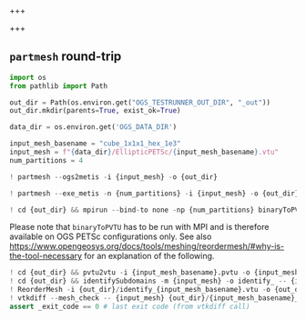 +++

+++

## `partmesh` round-trip

```python
import os
from pathlib import Path

out_dir = Path(os.environ.get("OGS_TESTRUNNER_OUT_DIR", "_out"))
out_dir.mkdir(parents=True, exist_ok=True)

data_dir = os.environ.get('OGS_DATA_DIR')

input_mesh_basename = "cube_1x1x1_hex_1e3"
input_mesh = f"{data_dir}/EllipticPETSc/{input_mesh_basename}.vtu"
num_partitions = 4
```

```python
! partmesh --ogs2metis -i {input_mesh} -o {out_dir}
```

```python
! partmesh --exe_metis -n {num_partitions} -i {input_mesh} -o {out_dir}
```

```python
! cd {out_dir} && mpirun --bind-to none -np {num_partitions} binaryToPVTU -i {input_mesh_basename} -o {input_mesh_basename}
```

Please note that `binaryToPVTU` has to be run with MPI and is therefore available on OGS PETSc configurations only.
See also https://www.opengeosys.org/docs/tools/meshing/reordermesh/#why-is-the-tool-necessary for an explanation of the following.

```python
! cd {out_dir} && pvtu2vtu -i {input_mesh_basename}.pvtu -o {input_mesh_basename}.vtu
! cd {out_dir} && identifySubdomains -m {input_mesh} -o identify_ -- {input_mesh_basename}.vtu
! ReorderMesh -i {out_dir}/identify_{input_mesh_basename}.vtu -o {out_dir}/{input_mesh_basename}_reordered.vtu
! vtkdiff --mesh_check -- {input_mesh} {out_dir}/{input_mesh_basename}_reordered.vtu
assert _exit_code == 0 # last exit code (from vtkdiff call)
```
